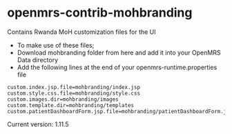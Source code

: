 openmrs-contrib-mohbranding
========================
Contains Rwanda MoH customization files for the UI

* To make use of these files;
* Download mohbranding folder from here and add it into your OpenMRS Data directory
* Add the following lines at the end of your openmrs-runtime.properties file
```
custom.index.jsp.file=mohbranding/index.jsp
custom.style.css.file=mohbranding/style.css
custom.images.dir=mohbranding/images
custom.template.dir=mohbranding/templates
custom.patientDashboardForm.jsp.file=mohbranding/patientDashboardForm.jsp
```

Current version: 1.11.5
